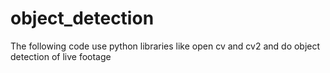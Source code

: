 # object_detection
The following code use python libraries like open cv and cv2 and do object detection of live footage

